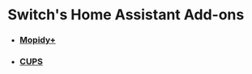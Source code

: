 # Switch's Home Assistant Add-ons

  - ### [Mopidy+][addon-mopidy]
  - ### [CUPS][addon-mopidy]

[addon-mopidy]: https://github.com/Switch123456789/Switch-s-Home-Assistant-Add-ons/blob/main/Mopidy
[addon-cups]: https://github.com/Switch123456789/Switch-s-Home-Assistant-Add-ons/blob/main/CUPS